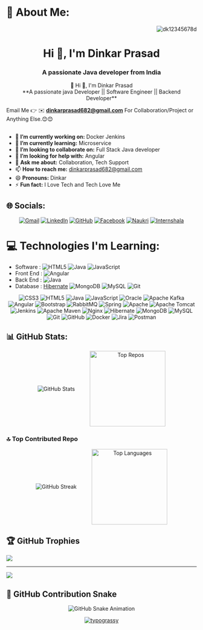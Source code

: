 # 💫 About Me:
<p align="right"> <img src="https://komarev.com/ghpvc/?username=dk12345678d&label=Profile%20views&color=0e75b6&style=flat" alt="dk12345678d" /> </p>
<h1 align="center">Hi 👋, I'm Dinkar Prasad</h1>
<h3 align="center">A passionate Java developer from India</h3>
<div align="center">
 💫 Hi 👋, I'm Dinkar Prasad<br>
  **A passionate java Developer || Software Engineer || Backend Developer**
</div>
<!--
- 🔭 I’m currently working on ...
- 🌱 I’m currently learning ...
- 👯 I’m looking to collaborate on ...
- 🤔 I’m looking for help with ...
- 💬 Ask me about ...
- 📫 How to reach me: ...
- 😄 Pronouns: ...
- ⚡ Fun fact: ...
-->

Email Me 👉 ✉️ **dinkarprasad682@gmail.com** For Collaboration/Project or Anything Else.😊😊
##
- 🔭 **I’m currently working on:** Docker Jenkins
- 🌱 **I’m currently learning:** Microservice
- 👯 **I’m looking to collaborate on:** Full Stack Java developer
- 🤔 **I’m looking for help with:** Angular
- 💬 **Ask me about:** Collaboration, Tech Support
- 📫 **How to reach me:** dinkarprasad682@gmail.com
- 😄 **Pronouns:** Dinkar
- ⚡ **Fun fact:** I Love Tech and Tech Love Me


## 🌐 Socials:
<div align="center">

  [![Gmail](https://img.shields.io/badge/Gmail-D14836?style=flat-square&logo=gmail&logoColor=white)](mailto:dinkarprasad682@gmail.com)
  [![LinkedIn](https://img.shields.io/badge/LinkedIn-%230077B5.svg?style=flat-square&logo=linkedin&logoColor=white)](https://linkedin.com/in/dinkarprasadjava)
  [![GitHub](https://img.shields.io/badge/GitHub-%23121011.svg?style=flat-square&logo=github&logoColor=white)](https://github.com/DK12345678D)
  [![Facebook](https://img.shields.io/badge/Facebook-%231877F2.svg?style=flat-square&logo=facebook&logoColor=white)](https://facebook.com/)
  [![Naukri](https://img.shields.io/badge/Naukri-%23005CA1.svg?style=flat-square&logo=internet-explorer&logoColor=white)](https://www.naukri.com/mnjuser/profile)
  [![Internshala](https://img.shields.io/badge/Internshala-%2300A5EC.svg?style=flat-square&logo=internet-explorer&logoColor=white)](https://internshala.com/student/dashboard)

</div>




<!--
 <p align="left">

  <a href="https://linkedin.com/in/dinkarprasadjava" target="_blank">
    <img align="center" src="https://raw.githubusercontent.com/rahuldkjain/github-profile-readme-generator/master/src/images/icons/Social/linked-in-alt.svg" alt="LinkedIn" height="30" width="40" />
  </a>

  
  <a href="https://www.hackerrank.com/@dinkarprasad682" target="_blank">
    <img align="center" src="https://raw.githubusercontent.com/rahuldkjain/github-profile-readme-generator/master/src/images/icons/Social/hackerrank.svg" alt="HackerRank" height="30" width="40" />
  </a>

  <a href="https://github.com/DK12345678D" target="_blank">
    <img align="center" src="https://cdn.jsdelivr.net/npm/simple-icons@v5/icons/github.svg" alt="GitHub" height="30" width="40" />
  </a>


  <a href="mailto:dinkarprasad682@gmail.com" target="_blank">
    <img align="center" src="https://upload.wikimedia.org/wikipedia/commons/4/4e/Gmail_Icon.png" alt="Gmail" height="30" width="40" />
  </a>

 
  <a href="https://www.facebook.com/dinkarprasad" target="_blank">
    <img align="center" src="https://cdn.jsdelivr.net/npm/simple-icons@v5/icons/facebook.svg" alt="Facebook" height="30" width="40" />
  </a>

  
  <a href="https://www.naukri.com/mnjuser/profile" target="_blank">
    <img align="center" src="https://static.naukimg.com/s/4/100/i/naukri_Logo.png" alt="Naukri" height="30" width="40" />
  </a>

 
  <a href="https://internshala.com/student/dashboard" target="_blank">
    <img align="center" src="https://internshala.com/favicon.ico" alt="Internshala" height="30" width="40" />
  </a>
</p>
-->


# 💻 Technologies I'm Learning:
- Software : ![HTML5](https://img.shields.io/badge/html5-%23E34F26.svg?style=flat-square&logo=html5&logoColor=white) ![Java](https://img.shields.io/badge/java-%23ED8B00.svg?style=flat-square&logo=openjdk&logoColor=white) ![JavaScript](https://img.shields.io/badge/javascript-%23323330.svg?style=flat-square&logo=javascript&logoColor=%23F7DF1E)
- Front End : ![Angular](https://img.shields.io/badge/angular-%23DD0031.svg?style=flat-square&logo=angular&logoColor=white) 
- Back End : ![Java](https://img.shields.io/badge/java-%23ED8B00.svg?style=flat-square&logo=openjdk&logoColor=white)
- Database : [Hibernate](https://img.shields.io/badge/Hibernate-59666C?style=flat-square&logo=Hibernate&logoColor=white) ![MongoDB](https://img.shields.io/badge/MongoDB-%234ea94b.svg?style=flat-square&logo=mongodb&logoColor=white) ![MySQL](https://img.shields.io/badge/mysql-4479A1.svg?style=flat-square&logo=mysql&logoColor=white) ![Git](https://img.shields.io/badge/git-%23F05033.svg?style=flat-square&logo=git&logoColor=white)
<div align="center">

![CSS3](https://img.shields.io/badge/css3-%231572B6.svg?style=flat-square&logo=css3&logoColor=white) ![HTML5](https://img.shields.io/badge/html5-%23E34F26.svg?style=flat-square&logo=html5&logoColor=white) ![Java](https://img.shields.io/badge/java-%23ED8B00.svg?style=flat-square&logo=openjdk&logoColor=white) ![JavaScript](https://img.shields.io/badge/javascript-%23323330.svg?style=flat-square&logo=javascript&logoColor=%23F7DF1E) ![Oracle](https://img.shields.io/badge/Oracle-F80000?style=flat-square&logo=oracle&logoColor=white) ![Apache Kafka](https://img.shields.io/badge/Apache%20Kafka-000?style=flat-square&logo=apachekafka) ![Angular](https://img.shields.io/badge/angular-%23DD0031.svg?style=flat-square&logo=angular&logoColor=white) ![Bootstrap](https://img.shields.io/badge/bootstrap-%238511FA.svg?style=flat-square&logo=bootstrap&logoColor=white) ![RabbitMQ](https://img.shields.io/badge/rabbitmq-FF6600?style=flat-square&logo=rabbitmq&logoColor=white) ![Spring](https://img.shields.io/badge/spring-%236DB33F.svg?style=flat-square&logo=spring&logoColor=white) ![Apache](https://img.shields.io/badge/apache-%23D42029.svg?style=flat-square&logo=apache&logoColor=white) ![Apache Tomcat](https://img.shields.io/badge/apache%20tomcat-%23F8DC75.svg?style=flat-square&logo=apache-tomcat&logoColor=black) ![Jenkins](https://img.shields.io/badge/jenkins-%232C5263.svg?style=flat-square&logo=jenkins&logoColor=white) ![Apache Maven](https://img.shields.io/badge/Apache%20Maven-C71A36?style=flat-square&logo=Apache%20Maven&logoColor=white) ![Nginx](https://img.shields.io/badge/nginx-%23009639.svg?style=flat-square&logo=nginx&logoColor=white) ![Hibernate](https://img.shields.io/badge/Hibernate-59666C?style=flat-square&logo=Hibernate&logoColor=white) ![MongoDB](https://img.shields.io/badge/MongoDB-%234ea94b.svg?style=flat-square&logo=mongodb&logoColor=white) ![MySQL](https://img.shields.io/badge/mysql-4479A1.svg?style=flat-square&logo=mysql&logoColor=white) ![Git](https://img.shields.io/badge/git-%23F05033.svg?style=flat-square&logo=git&logoColor=white) ![GitHub](https://img.shields.io/badge/github-%23121011.svg?style=flat-square&logo=github&logoColor=white) ![Docker](https://img.shields.io/badge/docker-%230db7ed.svg?style=flat-square&logo=docker&logoColor=white) ![Jira](https://img.shields.io/badge/jira-%230A0FFF.svg?style=flat-square&logo=jira&logoColor=white) ![Postman](https://img.shields.io/badge/Postman-FF6C37?style=flat-square&logo=postman&logoColor=white)
  
</div>
<h2>📊 GitHub Stats:</h2>

<div align="center">
  <div style="display: flex; justify-content: center; align-items: center; gap: 40px; flex-wrap: wrap;">

  <img src="https://github-readme-stats.vercel.app/api?username=DK12345678D&theme=dark&hide_border=false&include_all_commits=false&count_private=false" alt="GitHub Stats" />
<img src="https://github-contributor-stats.vercel.app/api?username=DK12345678D&limit=5&theme=dark&combine_all_yearly_contributions=true" alt="Top Repos" height="200px" />
</div>
</div>

### 🔝 Top Contributed Repo

<div align="center">
  <div style="display: flex; justify-content: center; align-items: center; gap: 40px; flex-wrap: wrap;">
      
  <img src="https://nirzak-streak-stats.vercel.app/?user=DK12345678D&theme=dark&hide_border=false"  alt="GitHub Streak" />
    <img src="https://github-readme-stats.vercel.app/api/top-langs/?username=DK12345678D&theme=dark&hide_border=false&include_all_commits=false&count_private=false&layout=compact" alt="Top Languages" height="200px" />
     </div>
</div>


## 🏆 GitHub Trophies
![](https://github-profile-trophy.vercel.app/?username=DK12345678D&theme=radical&no-frame=false&no-bg=true&margin-w=4)

---
[![](https://visitcount.itsvg.in/api?id=DK12345678D&icon=0&color=1)](https://visitcount.itsvg.in)

## 🐍 GitHub Contribution Snake

<div align="center">
  <img src="https://github.com/DK12345678D/DK12345678D/blob/output/github-contribution-grid-snake-dark.svg" alt="GitHub Snake Animation"/>

<a href="https://github.com/kawarimidoll/typograssy"><img alt="typograssy" src="https://typograssy.deno.dev/api?text=DINKAR&l0=0f1a0f&l1=16d436&l2=10ea4a&l3=0cbb3b&l4=13e756&bg=0d0c0c&comment="></a>
</div>
<!-- Proudly created with GPRM ( https://gprm.itsvg.in ) -->
